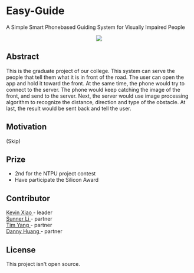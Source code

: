 # Easy-Guide    
A Simple Smart Phonebased Guiding System for Visually Impaired People   
    
<p align="center">
  <img src="https://github.com/SunnerLi/Easy-Guide/img/icon_circle.png"/>
</p> 
    
Abstract    
-----------------------    
This is the graduate project of our college. This system can serve the people that tell them what it is in front of the road. The user can open the app and hold it toward the front. At the same time, the phone would try to connect to the server. The phone would keep catching the image of the front, and send to the server. Next, the server would use image processing algorithm to recognize the distance, direction and type of the obstacle. At last, the result would be sent back and tell the user.    
    
    
Motivation    
-----------------------    
(Skip)    
    
    
Prize    
-----------------------    
* 2nd for the NTPU project contest    
* Have participate the Silicon Award    
    
    
Contributor    
-----------------------    
[ Kevin Xiao ](https://github.com/kevinisbest) - leader    
[ Sunner Li ](https://github.com/SunnerLi) - partner    
[ Tim Yang ](https://github.com/sun52525252) - partner    
[ Danny Huang ](https://github.com/DannyHuangXD) - partner    
    
    
License    
-----------------------    
This project isn't open source.    
